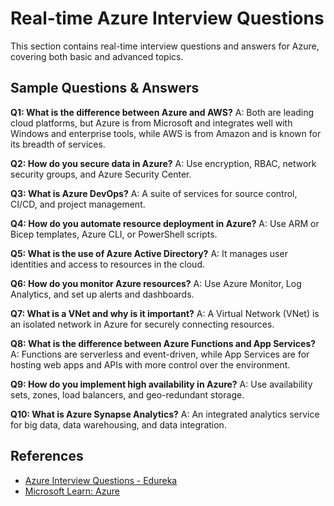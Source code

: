# Real-time Azure Interview Questions

This section contains real-time interview questions and answers for Azure, covering both basic and advanced topics.

## Sample Questions & Answers

**Q1: What is the difference between Azure and AWS?**
A: Both are leading cloud platforms, but Azure is from Microsoft and integrates well with Windows and enterprise tools, while AWS is from Amazon and is known for its breadth of services.

**Q2: How do you secure data in Azure?**
A: Use encryption, RBAC, network security groups, and Azure Security Center.

**Q3: What is Azure DevOps?**
A: A suite of services for source control, CI/CD, and project management.

**Q4: How do you automate resource deployment in Azure?**
A: Use ARM or Bicep templates, Azure CLI, or PowerShell scripts.

**Q5: What is the use of Azure Active Directory?**
A: It manages user identities and access to resources in the cloud.

**Q6: How do you monitor Azure resources?**
A: Use Azure Monitor, Log Analytics, and set up alerts and dashboards.

**Q7: What is a VNet and why is it important?**
A: A Virtual Network (VNet) is an isolated network in Azure for securely connecting resources.

**Q8: What is the difference between Azure Functions and App Services?**
A: Functions are serverless and event-driven, while App Services are for hosting web apps and APIs with more control over the environment.

**Q9: How do you implement high availability in Azure?**
A: Use availability sets, zones, load balancers, and geo-redundant storage.

**Q10: What is Azure Synapse Analytics?**
A: An integrated analytics service for big data, data warehousing, and data integration.

## References
- [Azure Interview Questions - Edureka](https://www.edureka.co/blog/interview-questions/azure-interview-questions/)
- [Microsoft Learn: Azure](https://learn.microsoft.com/en-us/azure/)
